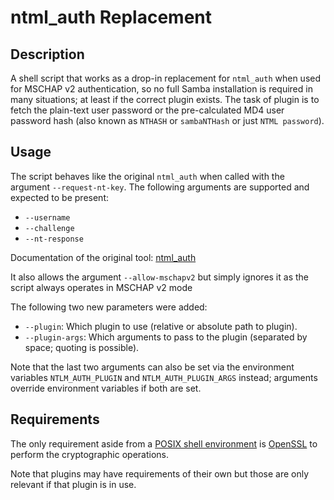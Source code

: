 # ntml_auth Replacement

## Description

A shell script that works as a drop-in replacement for `ntml_auth` when used for MSCHAP v2 authentication, so no full Samba installation is required in many situations; at least if the correct plugin exists. The task of plugin is to fetch the plain-text user password or the pre-calculated MD4 user password hash (also known as `NTHASH` or `sambaNTHash` or just `NTML password`).


## Usage

The script behaves like the original `ntml_auth` when called with the argument `--request-nt-key`. The following arguments are supported and expected to be present:

* `--username`
* `--challenge`
* `--nt-response`

Documentation of the original tool: [ntml_auth](https://www.samba.org/samba/docs/current/man-html/ntlm_auth.1.html)

It also allows the argument `--allow-mschapv2` but simply ignores it as the script always operates in MSCHAP v2 mode

The following two new parameters were added:

* `--plugin`: Which plugin to use (relative or absolute path to plugin).
* `--plugin-args`: Which arguments to pass to the plugin (separated by space; quoting is possible).

Note that the last two arguments can also be set via the environment variables `NTLM_AUTH_PLUGIN` and `NTLM_AUTH_PLUGIN_ARGS` instead; arguments override environment variables if both are set.


## Requirements

The only requirement aside from a [POSIX shell environment](https://pubs.opengroup.org/onlinepubs/9699919799/utilities/toc.html) is [OpenSSL](https://www.openssl.org/) to perform the cryptographic operations.

Note that plugins may have requirements of their own but those are only relevant if that plugin is in use.
